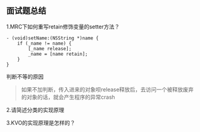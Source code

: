 ## 面试题总结

1.MRC下如何重写retain修饰变量的setter方法？

	- (void)setName:(NSString *)name {
	    if (_name != name) {
	        [_name release];
	        _name = [name retain];
	    }
	}

判断不等的原因
>如果不加判断，传入进来的对象呗release释放后，去访问一个被释放废弃的对象的话，就会产生程序的异常crash

2.请简述分类的实现原理

3.KVO的实现原理是怎样的？